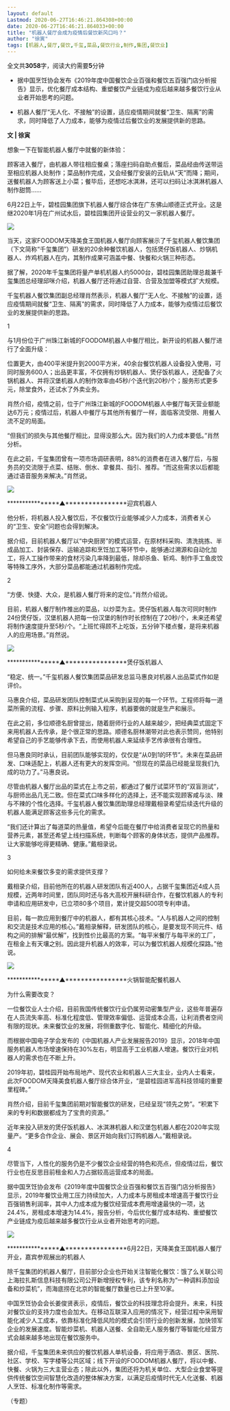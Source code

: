 ```yaml
---
layout: default
Lastmod: 2020-06-27T16:46:21.864308+00:00
date: 2020-06-27T16:46:21.864033+00:00
title: "机器人餐厅会成为疫情后餐饮新风口吗？"
author: "徐寅"
tags: [机器人,餐厅,餐饮,千玺,菜品,餐饮行业,制作,集团,餐饮业]
---
```


全文共**3058**字，阅读大约需要**5**分钟

*   据中国烹饪协会发布《2019年度中国餐饮企业百强和餐饮五百强门店分析报告》显示，优化餐厅成本结构、重塑餐饮产业链成为疫后越来越多餐饮行业从业者开始思考的问题。
    
*   机器人餐厅“无人化、不接触”的设置，适应疫情期间就餐“卫生、隔离”的需求，同时降低了人力成本，能够为疫情过后餐饮业的发展提供新的思路。
    

  

**文 | 徐寅**

想象一下在智能机器人餐厅中就餐的新体验：

顾客进入餐厅，由机器人带往相应餐桌；落座扫码自助点餐后，菜品经由传送带运至相应机器人处制作；菜品制作完成，又会经餐厅安装的云轨从“天”而降；期间，送餐机器人为顾客送上小菜；餐毕后，还想吃冰淇淋，还可以扫码让冰淇淋机器人制作甜筒……

6月22日上午，碧桂园集团旗下机器人餐厅综合体在广东佛山顺德正式开业。这是继2020年1月在广州试水后，碧桂园集团开设营业的又一家机器人餐厅。

![](https://images.weserv.nl/?url=https%3A//mmbiz.qpic.cn/mmbiz_jpg/9tefBycYAbibFWUnO2nZm6vPYQiapMrULWlBQNib9qPLtVTR0BtXxZsq5NtHI3a7UswuV1Ybv84iao9byH782UzJ6g/640%3Fwx_fmt%3Djpeg)

当天，这家FOODOM天降美食王国机器人餐厅向顾客展示了千玺机器人餐饮集团（下文简称“千玺集团”）研发的20余种餐饮机器人，包括煲仔饭机器人、炒锅机器人、炸鸡机器人在内，其制作成果可涵盖中餐、快餐和火锅三种形态。

据了解，2020年千玺集团将量产单机机器人约5000台，碧桂园集团助理总裁兼千玺集团总经理邱咪介绍，机器人餐厅还将通过自营、合营及加盟等模式扩大规模。

千玺机器人餐饮集团副总经理肖然表示，机器人餐厅“无人化、不接触”的设置，适应疫情期间就餐“卫生、隔离”的需求，同时降低了人力成本，能够为疫情过后餐饮业的发展提供新的思路。

1  

与1月份位于广州珠江新城的FOODOM机器人中餐厅相比，新开设的机器人餐厅进行了全面升级：

位置更大，由400平米提升到2000平方米，40余台餐饮机器人设备投入使用，可同时服务600人；出品更丰富，不仅拥有炒锅机器人、煲仔饭机器人，还配备了火锅机器人、并将汉堡机器人的制作效率由45秒/个迭代到20秒/个；服务形式更多元，除堂食外，还试水了外卖业务。

肖然介绍，疫情之前，位于广州珠江新城的FOODOM机器人中餐厅每天营业额能达6万元；疫情过后，机器人中餐厅与其他所有餐厅一样，面临客流受限、用餐人流不足的局面。

“但我们的损失与其他餐厅相比，显得没那么大。因为我们的人力成本要低。”肖然分析。

在此之前，千玺集团曾有一项市场调研表明，88%的消费者在进入餐厅后，与服务员的交流限于点菜、结账、倒水、拿餐具、指引、推荐。“而这些需求以后都能通过语音服务来解决。”肖然说。

![](https://images.weserv.nl/?url=https%3A//mmbiz.qpic.cn/mmbiz_jpg/9tefBycYAbibFWUnO2nZm6vPYQiapMrULWiaALHbIbTM9u4lU0FzN0kBjmLic7437BvHF6re0iaftFgHdLvpxTQAZKw/640%3Fwx_fmt%3Djpeg)

****************▲****************迎宾机器人

他分析，将机器人投入餐饮后，不仅餐饮行业能够减少人力成本，消费者关心的“卫生、安全”问题也会得到解决。  

据介绍，目前机器人餐厅以“中央厨房”的模式运营，在原材料采购、清洗挑拣、半成品加工、封装保存、运输追踪和烹饪加工等环节中，能够通过溯源和自动化加工，将人工操作带来的食材污染几率降到最低，除却杀鱼、斩鸡、制作手工鱼皮饺等特殊工序外，大部分菜品都能通过机器制作完成。

2  

“方便、快捷、大众，是机器人餐厅将来的定位。”肖然介绍说。

目前，机器人餐厅制作推出的菜品，以炒菜为主。煲仔饭机器人每次可同时制作24份煲仔饭，汉堡机器人把每一份汉堡的制作时长控制在了20秒/个，未来还希望将制作速度提升至5秒/个。“上班忙得顾不上吃饭，五分钟下楼点餐，是将来机器人的应用场景。”肖然说。

![](https://images.weserv.nl/?url=https%3A//mmbiz.qpic.cn/mmbiz_gif/9tefBycYAbibFWUnO2nZm6vPYQiapMrULWUCqB5Qrv47vCCBvVP2bewQkswOADuUVMESmIY4Q0z1iaW8BicibA6lnibQ/640%3Fwx_fmt%3Dgif)

****************▲****************煲仔饭机器人

“稳定、统一。”千玺机器人餐饮集团菜品研发总监马惠良对机器人出品菜式作如是评价。

马惠良介绍，菜品研发团队控制菜式从采购到呈现的每一个环节。工程师将每一道菜所需的流程、步骤、原料比例输入程序，机器要做的就是生产和展示。

在此之前，多位顺德名厨曾提出，随着厨师行业的人越来越少，把经典菜式固定下来用机器人去传承，是个很正常的思路。顺德名厨林潮带对此也表示赞同，他特别希望自己的手艺能够传承下去，而使用机器人来延续手艺传承很有合理性。

但马惠良同时承认，目前团队能够实现的，仅仅是“从0到1的环节”。未来在菜品研发、口味适配上，机器人还有更大的发挥空间。“但现在的菜品已经能呈现我们九成的功力了。”马惠良说。

尽管由机器人餐厅出品的菜式在上市之前，都通过了餐厅试菜环节的“双盲测试”，与厨师出品几无二致。但在菜式口味多样化的选择上，还不能实现顾客咸与淡、辣与不辣的个性化选择。千玺机器人餐饮集团助理总经理戴相录希望后续迭代升级的机器人能满足顾客这些多元化的需求。

“我们还计算出了每道菜的热量值，希望今后能在餐厅中给消费者呈现它的热量和营养元素，甚至还希望上线扫描系统，判断每个顾客的身体状态，提供产品推荐。让大家能够吃得更精确、健康。”戴相录说。

3

如何给未来餐饮多变的需求提供支撑？

戴相录介绍，目前他所在的机器人研发团队有近400人，占据千玺集团近4成人员规模，近两年时间里，团队同时还与各大高校开展科研合作，在餐饮机器人的专利申请和应用研发中，已立项80多个项目，累计提交超500项专利申请。

目前，每一款应用到餐厅中的机器人，都有其核心技术。“人与机器人之间的控制和交流是技术应用的核心。”戴相录解释，研发团队的核心，是要发现不同元件、结构之间的排解“最优解”，找到性价比最高的方案。“每平米餐厅与每平米的工厂，在租金上有天壤之别。因此提升机器人的效率，可以为餐饮机器人规模化探路。”他说。

![](https://images.weserv.nl/?url=https%3A//mmbiz.qpic.cn/mmbiz_gif/9tefBycYAbibFWUnO2nZm6vPYQiapMrULWESrTgAga2amna8OgWJTtWmn6L5CtClzXQlede8YapmDzvJFYpIL3tw/640%3Fwx_fmt%3Dgif)

****************▲****************火锅智能配餐机器人

为什么需要改变？  

一位餐饮业人士介绍，目前我国传统餐饮行业仍属劳动密集型产业，这些年普遍存在人员流失率高、标准化程度低、管理效率偏低、运营成本企高，让利消费者空间有限的现状。未来餐饮业的发展，将侧重数字化、智能化、精细化的升级。

而根据中国电子学会发布的《中国机器人产业发展报告2019》显示，2018年中国服务机器人市场增速保持在30%左右，明显高于工业机器人增速。餐饮行业对机器人的需求也在不断上升。

2019年初，碧桂园开始布局地产、现代农业和机器人三大主业，业内人士看来，此次FOODOM天降美食机器人餐厅综合体开业，“是碧桂园进军高科技领域的重要里程碑。”

肖然介绍，目前千玺集团前期对智能餐饮的研发，已经呈现“领先之势”。“积累下来的专利和数据都成为了宝贵的资源。”

近年来投入研发的煲仔饭机器人、冰淇淋机器人和汉堡包机器人都在2020年实现量产。“更多合作企业、展会、景区开始向我们订购机器人。”戴相录说。

4

尽管当下，人性化的服务仍是不少餐饮企业经营的特色和亮点，但疫情过后，餐饮行业也在反思目前租金和人力占据较高运营成本的局面。

据中国烹饪协会发布《2019年度中国餐饮企业百强和餐饮五百强门店分析报告》显示，2019年餐饮业用工压力持续加大，人力成本与房租成本增速高于餐饮行业百强销售利润率，其中人力成本成为餐饮经营成本费用增速最快的一项，达24.4%，房租成本增速为14.4%，报告分析，今后优化餐厅成本结构、重塑餐饮产业链成为疫后越来越多餐饮行业从业者开始思考的问题。

![](https://images.weserv.nl/?url=https%3A//mmbiz.qpic.cn/mmbiz_jpg/9tefBycYAbibFWUnO2nZm6vPYQiapMrULWg82XvoMT3KT2JV7RicVu9b5aWiaxib1MUzk5BmhzcW3QicrxFIibhr5h25A/640%3Fwx_fmt%3Djpeg)

****************▲****************6月22日，天降美食王国机器人餐厅开业，嘉宾参观展出的机器人

除千玺集团的机器人餐厅，目前部分企业也开始关注智能化餐饮：饿了么关联公司上海拉扎斯信息科技有限公司公开新增授权专利，该专利名称为“一种调料添加设备和炒菜机”，而海底捞在北京的智能餐厅数量也已上升至10家。

中国烹饪协会会长姜俊贤表示，疫情后，餐饮业的科技理念将会提升。未来，科技对餐饮业的支持力度也会加大。在移动互联深入应用的情况下，经营过程中采用智能化减少人工成本，依靠标准化降低风险的模式会引领行业的创新发展，加快领军企业的发展速度。智能炒菜机、机器人送餐、全自助无人服务餐厅等智能化经营方式会越来越多地出现在餐饮服务中。

据介绍，千玺集团未来供应的餐饮机器人单机设备，将应用于酒店、景区、医院、社区、学校、写字楼等公共区域；线下开设的FOODOM机器人餐厅，将以中餐、快餐、火锅为三大主营业态；除此以外，集团还将为机关单位、大型企业食堂等提供传统餐饮空间智慧化改造的整体解决方案，以满足后疫情时代无人化送餐、机器人烹饪、标准化制作等需求。

（专题）

